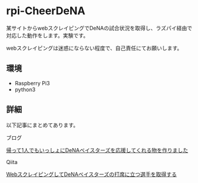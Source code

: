 # rpi-CheerDeNA

某サイトからwebスクレイピングでDeNAの試合状況を取得し、ラズパイ経由で対応した動作をします。実験です。

webスクレイピングは迷惑にならない程度で、自己責任にてお願いします。

## 環境

- Raspberry Pi3
- python3

## 詳細

以下記事にまとめてあります。

ブログ

[帰って1人でもいっしょにDeNAベイスターズを応援してくれる物を作りました](http://blog.hisurga.com/entry/2017/07/07/220000)

Qiita

[WebスクレイピングしてDeNAベイスターズの打席に立つ選手を取得する](http://qiita.com/hisurga/items/d01bb00c3f23ec92bf18)
